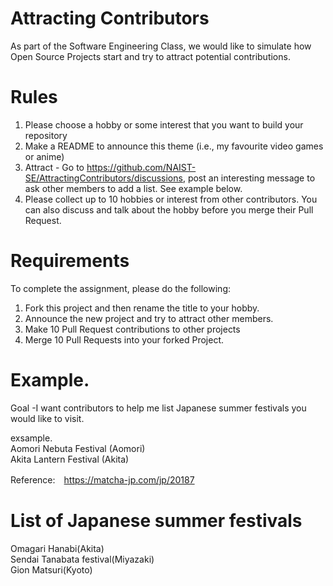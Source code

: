 # Attracting Contributors
As part of the Software Engineering Class, we would like to simulate how Open Source Projects start and try to attract potential contributions.

# Rules

1. Please choose a hobby or some interest that you want to build your repository
2. Make a README to announce this theme (i.e., my favourite video games or anime)
3. Attract - Go to https://github.com/NAIST-SE/AttractingContributors/discussions, post an interesting message to ask other members to add a list. See example below.
4. Please collect up to 10 hobbies or interest from other contributors. You can also discuss and talk about the hobby before you merge their Pull Request.

# Requirements
To complete the assignment, please do the following:
1. Fork this project and then rename the title to your hobby. 
2. Announce the new project and try to attract other members.
3. Make 10 Pull Request contributions to other projects
4. Merge 10 Pull Requests into your forked Project.

# Example. 
Goal -I want contributors to help me list Japanese summer festivals you would like to visit.

exsample.<br>
Aomori Nebuta Festival (Aomori)<br>
Akita Lantern Festival (Akita)

Reference:　https://matcha-jp.com/jp/20187

# List of Japanese summer festivals
Omagari Hanabi(Akita)<br>
Sendai Tanabata festival(Miyazaki)<br>
Gion Matsuri(Kyoto)<br>
